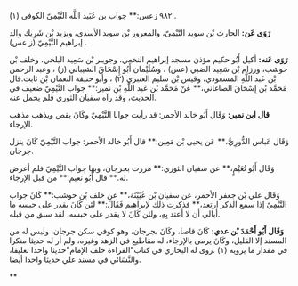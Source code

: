 ٩٨٢ زعس:** جواب بن عُبَيد اللَّه التَّيْمِيّ الكوفي (١) .

**رَوَى عَن:** الحارث بْن سويد التَّيْمِيّ، والمعرور بْن سويد الأسدي، ويزيد بْن شَرِيك والد إبراهيم التَّيْمِيّ (ز عس) .

**رَوَى عَنه:** أكيل أَبُو حكيم مؤذن مسجد إبراهيم النخعي، وجويبر بْن سَعِيد البلخي، وخلف بْن حوشب، ورزام بْن سَعِيد الضبي (عس) ، وسُلَيْمان أَبُو إِسْحَاقَ الشيباني (ز) ، وعبد الرحمن بْن عَبد اللَّهِ المسعودي، وقيس بْن سليم العنبري (٢) ، وأبو حنيفة النعمان بْن ثابت.قال مُحَمَّد بْن إِسْحَاقَ الصاغاني،** عَنْ مُحَمَّد بْن عَبد اللَّهِ بْنِ نمير:** جواب التَّيْمِيّ ضعيف في الحديث، وقد رآه سفيان الثوري فلم يحمل عنه.

**قال ابن نمير:** وَقَال أَبُو خالد الأحمر: قد رأيت جوابا التَّيْمِيّ وكَانَ يقص ويذهب مذهب الإرجاء.

وَقَال عَباس الدُّورِيُّ،** عَن يحيى بْن مَعِين:** قال أَبُو خالد الأحمر: جواب التَّيْمِيّ كَانَ ينزل جرجان.

وَقَال أَبُو نُعَيْمٍ،** عن سفيان الثوري:** مررت بجرجان، وبها جواب التَّيْمِيّ فلم أعرض له.** قال أَبُو نعيم:** من قبل الإرجاء.

وَقَال علي بْن جعفر الأحمر، عن سفيان بْن عُيَيْنَة،** عن خلف بْن حوشب:** كَانَ جواب التَّيْمِيّ إذا سمع الذكر ارتعد،** فذكرت ذلك لإبراهيم فَقَالَ:** لئن كَانَ يقدر على حبسه ما أبالي أن لا أعتد بِهِ، ولئن كَانَ لا يقدر على حبسه، لقد سبق من قبله.

**وَقَال أَبُو أَحْمَدَ بْن عدي:** كَانَ قاصا، وكَانَ بجرجان، وهو كوفي سكن جرجان، وليس له من المسند إلا القليل، وكَانَ يرمى بالإرجاء، له مقاطيع في الزهد وغيره، ولم أر له حديثا منكرا في مقدار ما يرويه (١) .روى له البخاري في كتاب"القراءة خلف الإمام"حديثا واحدا تعليقا، والنَّسَائي في مسند علي حديثا واحدا أيضا.

**